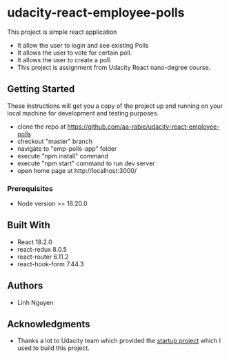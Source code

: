 # udacity-react-employee-polls

This project is simple react application

- It allow the user to login and see existing Polls
- It allows the user to vote for certain poll.
- It allows the user to create a poll.
- This project is assignment from Udacity React nano-degree course.

## Getting Started

These instructions will get you a copy of the project up and running on your local machine for development and testing purposes.

- clone the repo at https://github.com/aa-rabie/udacity-react-employee-polls
- checkout "master" branch
- navigate to "emp-polls-app" folder
- execute "npm install" command
- execute "npm start" command to run dev server
- open home page at http://localhost:3000/

### Prerequisites

- Node version >= 16.20.0

## Built With

- React 18.2.0
- react-redux 8.0.5
- react-router 6.11.2
- react-hook-form 7.44.3

## Authors

- Linh Nguyen

## Acknowledgments

- Thanks a lot to Udacity team which provided the [startup project](https://github.com/udacity/nd0191-c2-React-Redux-project-starter/) which I used to build this project.
